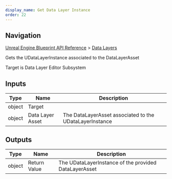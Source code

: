 ```yaml
---
display_name: Get Data Layer Instance
order: 22
---
```

## Navigation

[Unreal Engine Blueprint API Reference](https://dev.epicgames.com/documentation/en-us/unreal-engine/BlueprintAPI) > [Data Layers](https://dev.epicgames.com/documentation/en-us/unreal-engine/BlueprintAPI/DataLayers)

Gets the UDataLayerInstance associated to the DataLayerAsset

Target is Data Layer Editor Subsystem

## Inputs

| Type | Name | Description |
| --- | --- | --- |
| object | Target |  |
| object | Data Layer Asset | The DataLayerAsset associated to the UDataLayerInstance |

## Outputs

| Type | Name | Description |
| --- | --- | --- |
| object | Return Value | The UDataLayerInstance of the provided DataLayerAsset |
